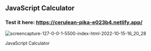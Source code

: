 ## JavaScript Calculator

### Test it here: https://cerulean-pika-e023b4.netlify.app/

![screencapture-127-0-0-1-5500-index-html-2022-10-15-16_20_28](https://user-images.githubusercontent.com/97852403/196008045-6d885ef9-a99e-4e60-a254-8d941e7963a8.png)


JavaScript Calculator
